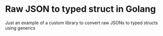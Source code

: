 # Raw JSON to typed struct in Golang

Just an example of a custom library to convert raw JSONs to typed structs using generics
